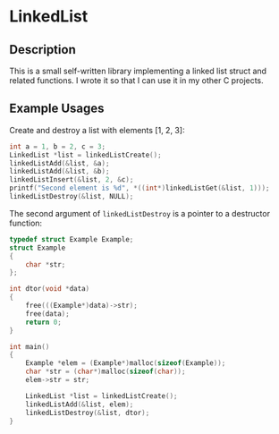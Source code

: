 # LinkedList

## Description

This is a small self-written library implementing a linked list struct and related functions.
I wrote it so that I can use it in my other C projects.

## Example Usages

Create and destroy a list with elements [1, 2, 3]:

```c
int a = 1, b = 2, c = 3;
LinkedList *list = linkedListCreate();
linkedListAdd(&list, &a);
linkedListAdd(&list, &b);
linkedListInsert(&list, 2, &c);
printf("Second element is %d", *((int*)linkedListGet(&list, 1)));
linkedListDestroy(&list, NULL);
```

The second argument of `linkedListDestroy` is a pointer to a destructor function:

```c
typedef struct Example Example;
struct Example
{
    char *str;
};

int dtor(void *data)
{
    free(((Example*)data)->str);
    free(data);
    return 0;
}

int main()
{
    Example *elem = (Example*)malloc(sizeof(Example));
    char *str = (char*)malloc(sizeof(char));
    elem->str = str;

    LinkedList *list = linkedListCreate();
    linkedListAdd(&list, elem);
    linkedListDestroy(&list, dtor);
}
```
